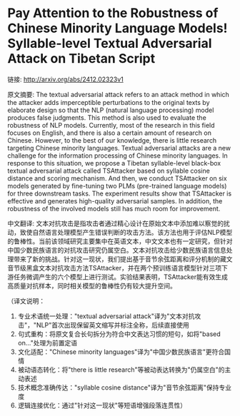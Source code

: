 # Pay Attention to the Robustness of Chinese Minority Language Models! Syllable-level Textual Adversarial Attack on Tibetan Script

链接: http://arxiv.org/abs/2412.02323v1

原文摘要:
The textual adversarial attack refers to an attack method in which the
attacker adds imperceptible perturbations to the original texts by elaborate
design so that the NLP (natural language processing) model produces false
judgments. This method is also used to evaluate the robustness of NLP models.
Currently, most of the research in this field focuses on English, and there is
also a certain amount of research on Chinese. However, to the best of our
knowledge, there is little research targeting Chinese minority languages.
Textual adversarial attacks are a new challenge for the information processing
of Chinese minority languages. In response to this situation, we propose a
Tibetan syllable-level black-box textual adversarial attack called TSAttacker
based on syllable cosine distance and scoring mechanism. And then, we conduct
TSAttacker on six models generated by fine-tuning two PLMs (pre-trained
language models) for three downstream tasks. The experiment results show that
TSAttacker is effective and generates high-quality adversarial samples. In
addition, the robustness of the involved models still has much room for
improvement.

中文翻译:
文本对抗攻击是指攻击者通过精心设计在原始文本中添加难以察觉的扰动，致使自然语言处理模型产生错误判断的攻击方法。该方法也用于评估NLP模型的鲁棒性。当前该领域研究主要集中在英语文本，中文文本也有一定研究，但针对中国少数民族语言的对抗攻击研究仍属空白。文本对抗攻击给少数民族语言信息处理带来了新的挑战。针对这一现状，我们提出基于音节余弦距离和评分机制的藏文音节级黑盒文本对抗攻击方法TSAttacker，并在两个预训练语言模型针对三项下游任务微调产生的六个模型上进行测试。实验结果表明，TSAttacker能有效生成高质量对抗样本，同时相关模型的鲁棒性仍有较大提升空间。

（译文说明：
1. 专业术语统一处理："textual adversarial attack"译为"文本对抗攻击"，"NLP"首次出现保留英文缩写并标注全称，后续直接使用
2. 句式重构：将原文复合长句拆分为符合中文表达习惯的短句，如将"based on..."处理为前置定语
3. 文化适配："Chinese minority languages"译为"中国少数民族语言"更符合国情
4. 被动语态转化：将"there is little research"等被动表达转换为"仍属空白"的主动表述
5. 技术概念准确传达："syllable cosine distance"译为"音节余弦距离"保持专业度
6. 逻辑连接优化：通过"针对这一现状"等短语增强段落连贯性）
